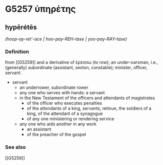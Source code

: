 # G5257 ὑπηρέτης

## hypērétēs

_(hoop-ay-ret'-ace | hoo-pay-REH-tase | yoo-pay-RAY-tase)_

### Definition

from [[G5259]] and a derivative of ἐρέσσω (to row); an under-oarsman, i.e., (generally) subordinate (assistant, sexton, constable); minister, officer, servant.

- servant
  - an underrower, subordinate rower
  - any one who serves with hands: a servant
  - in the New Testament of the officers and attendants of magistrates
    - of the officer who executes penalties
    - of the attendants of a king, servants, retinue, the soldiers of a king, of the attendant of a synagogue
    - of any one ministering or rendering service
  - any one who aids another in any work
    - an assistant
    - of the preacher of the gospel

### See also

[[G5259]]

